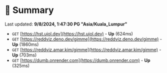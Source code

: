 # 📖 Summary
Last updated: **9/8/2024, 1:47:30 PG "Asia/Kuala_Lumpur"**

- `GET` [https://hst.ujol.dev](https://hst.ujol.dev) - **Up** (624ms)
- `GET` [https://reddviz.deno.dev/gimme](https://reddviz.deno.dev/gimme) - **Up** (1860ms)
- `GET` [https://reddviz.amar.kim/gimme](https://reddviz.amar.kim/gimme) - **Up** (703ms)
- `GET` [https://dumb.onrender.com](https://dumb.onrender.com) - **Up** (325ms)
